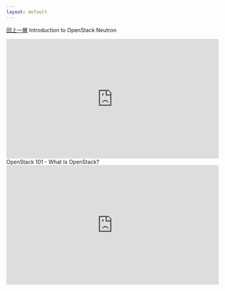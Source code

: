 ```yaml
---
layout: default
---
```

[回上一層](readme.md)
Introduction to OpenStack Neutron
<iframe width="560" height="315" src="https://www.youtube.com/embed/yqFpyubsYfE" frameborder="0" allowfullscreen></iframe>
OpenStack 101 - What Is OpenStack?
<iframe width="560" height="315" src="https://www.youtube.com/embed/Qz5gyDenqTI" frameborder="0" allowfullscreen></iframe>
